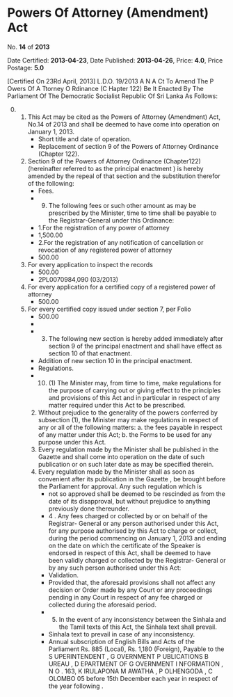 # Powers Of Attorney (Amendment) Act

No. **14** of **2013**

Date Certified: **2013-04-23**, Date Published: **2013-04-26**, Price: **4.0**, Price Postage: **5.0**

[Certified On 23Rd April, 2013]
L.D.O. 19/2013
A N  A Ct   To   Amend   The   P Owers   Of  A Ttorney  O Rdinance (C Hapter  122)
Be It Enacted By The Parliament Of The Democratic Socialist Republic Of Sri Lanka As Follows:

0. 
    1. This Act  may be cited  as the Powers of Attorney (Amendment) Act, No.14 of 2013  and shall be deemed to have come into operation on January 1, 2013.
        - Short title and date of operation.
        - Replacement of section 9 of the Powers of Attorney Ordinance (Chapter 122).
    2. Section 9 of the Powers of Attorney Ordinance (Chapter122)(hereinafter referred to as the principal enactment )  is hereby amended  by the repeal of that section and the substitution therefor of the following:
        - Fees.
        - 9.  The following fees or such other amount as may be prescribed by the Minister, time to time shall be payable to the Registrar-General under this Ordinance:
        - 1.For the registration of any  power  of attorney
        - 1,500.00
        - 2.For the registration of any notification of cancellation  or revocation of any registered power of attorney
        - 500.00
    3. For every application to  inspect the records
        - 500.00
        - 2PL0070984,090 (03/2013)
    4. For every application for a  certified  copy of  a registered power of  attorney
        - 500.00
    5. For every certified copy issued under section 7, per Folio
        - 500.00
        - 
        - 3. The following new  section  is hereby added immediately  after section 9 of the   principal enactment  and shall have  effect  as section 10 of that enactment.
        - Addition of new section 10 in the principal enactment.
        - Regulations.
        - 10. (1) The Minister may, from time to time, make regulations for the purpose  of carrying out or giving effect to the principles and provisions of this Act and in particular in respect of any matter required under this Act to be prescribed.
        2. Without prejudice to the generality of the powers conferred by subsection (1), the Minister may make regulations in respect of any or all of the following matters:
            a. the fees payable in respect of any matter under this Act;
            b. the Forms to be used  for any purpose under this Act.
        3. Every regulation made by the Minister shall be published in the  Gazette  and shall come into operation on the date  of such publication or on such later date as may be specified therein.
        4. Every  regulation  made by the Minister shall as soon as convenient after its publication in the  Gazette , be brought before the  Parliament for  approval. Any such regulation  which is
            - not so approved  shall be deemed to be rescinded as from the  date of  its disapproval, but without  prejudice to anything previously done thereunder.
            - 4 . Any  fees charged or collected by or on behalf of the Registrar- General or any person authorised under this Act, for any purpose authorised by this Act to charge or collect, during the period commencing on January 1, 2013 and ending on the date on which the certificate of the Speaker is endorsed in respect of this Act, shall be deemed to have been validly charged or collected by the Registrar- General or by any such person authorised under this Act:
            - Validation.
            - Provided that, the aforesaid provisions shall not affect any decision or Order made by any Court or any proceedings pending in any Court in respect of any fee charged or collected during the aforesaid period.
            - 5. In the event of any inconsistency between the Sinhala and the Tamil texts of this Act, the Sinhala text shall prevail.
            - Sinhala text to prevail in case of any inconsistency.
            - Annual subscription of English Bills and Acts of the Parliament Rs. 885 (Local), Rs. 1,180 (Foreign), Payable to the S UPERINTENDENT , G OVERNMENT  P UBLICATIONS  B UREAU , D EPARTMENT   OF G OVERNMENT  I NFORMATION , N O . 163, K IRULAPONA  M AWATHA , P OLHENGODA , C OLOMBO  05 before 15th December each year in respect of the year following .